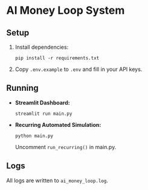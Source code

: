 # AI Money Loop System

## Setup
1. Install dependencies:
   ```
   pip install -r requirements.txt
   ```
2. Copy `.env.example` to `.env` and fill in your API keys.

## Running
- **Streamlit Dashboard:**
  ```
  streamlit run main.py
  ```
- **Recurring Automated Simulation:**
  ```
  python main.py
  ```
  Uncomment `run_recurring()` in main.py.

## Logs
All logs are written to `ai_money_loop.log`.
